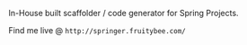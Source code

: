 In-House built scaffolder / code generator for Spring Projects.

Find me live @ `http://springer.fruitybee.com/`
